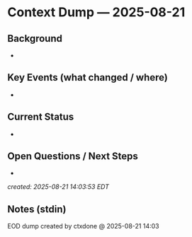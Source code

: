 # Context Dump — 2025-08-21

## Background
- 

## Key Events (what changed / where)
- 

## Current Status
- 

## Open Questions / Next Steps
- 

_created: 2025-08-21 14:03:53 EDT_

## Notes (stdin)
EOD dump created by ctxdone @ 2025-08-21 14:03
